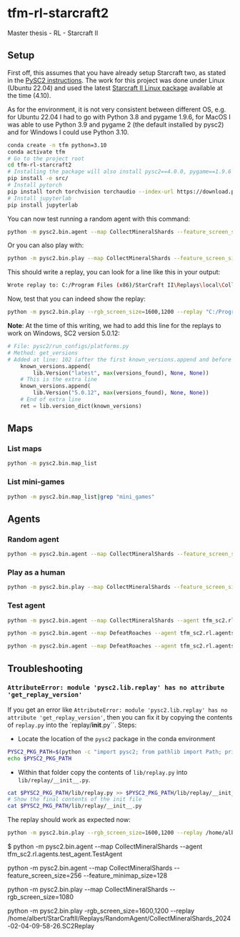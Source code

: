 # tfm-rl-starcraft2

Master thesis - RL - Starcraft II

## Setup

First off, this assumes that you have already setup Starcraft two, as stated in the [PySC2 instructions](https://github.com/google-deepmind/pysc2/tree/master?tab=readme-ov-file#get-starcraft-ii). The work for this project was done under Linux (Ubuntu 22.04) and used the latest [Starcraft II Linux package](https://github.com/Blizzard/s2client-proto#linux-packages) available at the time (4.10).

As for the environment, it is not very consistent between different OS, e.g. for Ubuntu 22.04 I had to go with Python 3.8 and pygame 1.9.6, for MacOS I was able to use Python 3.9 and pygame 2 (the default installed by pysc2) and for Windows I could use Python 3.10.

```bash
conda create -n tfm python=3.10
conda activate tfm
# Go to the project root
cd tfm-rl-starcraft2
# Installing the package will also install pysc2==4.0.0, pygame==1.9.6 and protobuf 3.19.6
pip install -e src/
# Install pytorch
pip install torch torchvision torchaudio --index-url https://download.pytorch.org/whl/cu118
# Install jupyterlab
pip install jupyterlab
```

You can now test running a random agent with this command:

```bash
python -m pysc2.bin.agent --map CollectMineralShards --feature_screen_size=256 --feature_minimap_size=128
```

Or you can also play with:

```bash
python -m pysc2.bin.play --map CollectMineralShards --feature_screen_size=256 --feature_minimap_size=128
```

This should write a replay, you can look for a line like this in your output:

```bash
Wrote replay to: C:/Program Files (x86)/StarCraft II\Replays\local\CollectMineralShards_2024-02-16-11-47-57.SC2Replay
```

Now, test that you can indeed show the replay:

```bash
python -m pysc2.bin.play --rgb_screen_size=1600,1200 --replay "C:/Program Files (x86)/StarCraft II\Replays\local\CollectMineralShards_2024-02-16-11-47-57.SC2Replay"
```

**Note**: At the time of this writing, we had to add this line for the replays to work on Windows, SC2 version 5.0.12:

```python
# File: pysc2/run_configs/platforms.py
# Method: get_versions
# Added at line: 102 (after the first known_versions.append and before the ret = lib.version_dict...)
    known_versions.append(
        lib.Version("latest", max(versions_found), None, None))
    # This is the extra line
    known_versions.append(
        lib.Version("5.0.12", max(versions_found), None, None))
    # End of extra line
    ret = lib.version_dict(known_versions)
```

## Maps

### List maps

```bash
python -m pysc2.bin.map_list
```

### List mini-games

```bash
python -m pysc2.bin.map_list|grep "mini_games"
```



## Agents

### Random agent

```bash
python -m pysc2.bin.agent --map CollectMineralShards --feature_screen_size=256 --feature_minimap_size=128
```

### Play as a human

```bash
python -m pysc2.bin.play --map CollectMineralShards --feature_screen_size=256 --feature_minimap_size=128
```

### Test agent

```bash
python -m pysc2.bin.agent --map CollectMineralShards --agent tfm_sc2.rl.agents.test_agent.TestAgent --use_feature_units --use_raw_units
```

```bash
python -m pysc2.bin.agent --map DefeatRoaches --agent tfm_sc2.rl.agents.test_agent.TestAgent --use_feature_units --use_raw_units
```

```bash
python -m pysc2.bin.agent --map DefeatRoaches --agent tfm_sc2.rl.agents.test_agent.TestAgent --use_feature_units --use_raw_units
```




## Troubleshooting

### `AttributeError: module 'pysc2.lib.replay' has no attribute 'get_replay_version'`

If you get an error like `AttributeError: module 'pysc2.lib.replay' has no attribute 'get_replay_version'`, then you can fix it by copying the contents of `replay.py` into the `replay/__init__.py``. Steps:

- Locate the location of the `pysc2` package in the conda environment

```bash
PYSC2_PKG_PATH=$(python -c "import pysc2; from pathlib import Path; print(Path(pysc2.__file__).parent)")
echo $PYSC2_PKG_PATH
```

- Within that folder copy the contents of `lib/replay.py` into `lib/replay/__init__.py`.

```bash
cat $PYSC2_PKG_PATH/lib/replay.py >> $PYSC2_PKG_PATH/lib/replay/__init__.py
# Show the final contents of the init file
cat $PYSC2_PKG_PATH/lib/replay/__init__.py
```

The replay should work as expected now:

```bash
python -m pysc2.bin.play --rgb_screen_size=1600,1200 --replay /home/albert/StarCraftII/Replays/RandomAgent/CollectMineralShards_2024-02-04-11-00-02.SC2Replay
```



$ python -m pysc2.bin.agent --map CollectMineralShards --agent tfm_sc2.rl.agents.test_agent.TestAgent



python -m pysc2.bin.agent --map CollectMineralShards --feature_screen_size=256 --feature_minimap_size=128

python -m pysc2.bin.play --map CollectMineralShards --rgb_screen_size=1080

python -m pysc2.bin.play -rgb_screen_size=1600,1200 --replay /home/albert/StarCraftII/Replays/RandomAgent/CollectMineralShards_2024-02-04-09-58-26.SC2Replay
